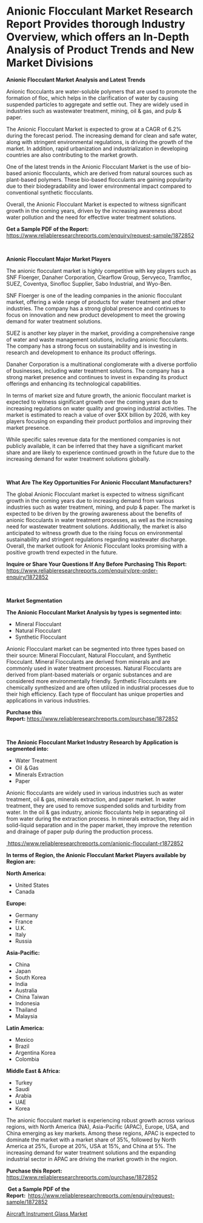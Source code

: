 <p><h1>Anionic Flocculant Market Research Report Provides thorough Industry Overview, which offers an In-Depth Analysis of Product Trends and New Market Divisions</h1></p><p><strong>Anionic Flocculant Market Analysis and Latest Trends</strong></p>
<p><p>Anionic flocculants are water-soluble polymers that are used to promote the formation of floc, which helps in the clarification of water by causing suspended particles to aggregate and settle out. They are widely used in industries such as wastewater treatment, mining, oil & gas, and pulp & paper.</p><p>The Anionic Flocculant Market is expected to grow at a CAGR of 6.2% during the forecast period. The increasing demand for clean and safe water, along with stringent environmental regulations, is driving the growth of the market. In addition, rapid urbanization and industrialization in developing countries are also contributing to the market growth.</p><p>One of the latest trends in the Anionic Flocculant Market is the use of bio-based anionic flocculants, which are derived from natural sources such as plant-based polymers. These bio-based flocculants are gaining popularity due to their biodegradability and lower environmental impact compared to conventional synthetic flocculants.</p><p>Overall, the Anionic Flocculant Market is expected to witness significant growth in the coming years, driven by the increasing awareness about water pollution and the need for effective water treatment solutions.</p></p>
<p><strong>Get a Sample PDF of the Report:&nbsp;</strong> <a href="https://www.reliableresearchreports.com/enquiry/request-sample/1872852">https://www.reliableresearchreports.com/enquiry/request-sample/1872852</a></p>
<p>&nbsp;</p>
<p><strong>Anionic Flocculant Major Market Players</strong></p>
<p><p>The anionic flocculant market is highly competitive with key players such as SNF Floerger, Danaher Corporation, Clearflow Group, Servyeco, Tramfloc, SUEZ, Coventya, Sinofloc Supplier, Sabo Industrial, and Wyo-Ben. </p><p>SNF Floerger is one of the leading companies in the anionic flocculant market, offering a wide range of products for water treatment and other industries. The company has a strong global presence and continues to focus on innovation and new product development to meet the growing demand for water treatment solutions.</p><p>SUEZ is another key player in the market, providing a comprehensive range of water and waste management solutions, including anionic flocculants. The company has a strong focus on sustainability and is investing in research and development to enhance its product offerings.</p><p>Danaher Corporation is a multinational conglomerate with a diverse portfolio of businesses, including water treatment solutions. The company has a strong market presence and continues to invest in expanding its product offerings and enhancing its technological capabilities.</p><p>In terms of market size and future growth, the anionic flocculant market is expected to witness significant growth over the coming years due to increasing regulations on water quality and growing industrial activities. The market is estimated to reach a value of over $XX billion by 2026, with key players focusing on expanding their product portfolios and improving their market presence.</p><p>While specific sales revenue data for the mentioned companies is not publicly available, it can be inferred that they have a significant market share and are likely to experience continued growth in the future due to the increasing demand for water treatment solutions globally.</p></p>
<p>&nbsp;</p>
<p><strong>What Are The Key Opportunities For Anionic Flocculant Manufacturers?</strong></p>
<p><p>The global Anionic Flocculant market is expected to witness significant growth in the coming years due to increasing demand from various industries such as water treatment, mining, and pulp & paper. The market is expected to be driven by the growing awareness about the benefits of anionic flocculants in water treatment processes, as well as the increasing need for wastewater treatment solutions. Additionally, the market is also anticipated to witness growth due to the rising focus on environmental sustainability and stringent regulations regarding wastewater discharge. Overall, the market outlook for Anionic Flocculant looks promising with a positive growth trend expected in the future.</p></p>
<p><strong>Inquire or Share Your Questions If Any Before Purchasing This Report:</strong> <a href="https://www.reliableresearchreports.com/enquiry/pre-order-enquiry/1872852">https://www.reliableresearchreports.com/enquiry/pre-order-enquiry/1872852</a></p>
<p>&nbsp;</p>
<p><strong>Market Segmentation</strong></p>
<p><strong>The Anionic Flocculant Market Analysis by types is segmented into:</strong></p>
<p><ul><li>Mineral Flocculant</li><li>Natural Flocculant</li><li>Synthetic Flocculant</li></ul></p>
<p><p>Anionic Flocculant market can be segmented into three types based on their source: Mineral Flocculant, Natural Flocculant, and Synthetic Flocculant. Mineral Flocculants are derived from minerals and are commonly used in water treatment processes. Natural Flocculants are derived from plant-based materials or organic substances and are considered more environmentally friendly. Synthetic Flocculants are chemically synthesized and are often utilized in industrial processes due to their high efficiency. Each type of flocculant has unique properties and applications in various industries.</p></p>
<p><strong>Purchase this Report:&nbsp;</strong><a href="https://www.reliableresearchreports.com/purchase/1872852">https://www.reliableresearchreports.com/purchase/1872852</a></p>
<p>&nbsp;</p>
<p><strong>The Anionic Flocculant Market Industry Research by Application is segmented into:</strong></p>
<p><ul><li>Water Treatment</li><li>Oil ＆Gas</li><li>Minerals Extraction</li><li>Paper</li></ul></p>
<p><p>Anionic flocculants are widely used in various industries such as water treatment, oil & gas, minerals extraction, and paper market. In water treatment, they are used to remove suspended solids and turbidity from water. In the oil & gas industry, anionic flocculants help in separating oil from water during the extraction process. In minerals extraction, they aid in solid-liquid separation and in the paper market, they improve the retention and drainage of paper pulp during the production process.</p></p>
<p><a href="https://www.reliableresearchreports.com/anionic-flocculant-r1872852">&nbsp;https://www.reliableresearchreports.com/anionic-flocculant-r1872852</a></p>
<p><strong>In terms of Region, the Anionic Flocculant Market Players available by Region are:</strong></p>
<p>
    <p> <strong> North America: </strong>
        <ul>
            <li>United States</li>
            <li>Canada</li>
        </ul>
        </p> 
    <p> <strong> Europe: </strong>
        <ul>
            <li>Germany</li>
            <li>France</li>
            <li>U.K.</li>
            <li>Italy</li>
            <li>Russia</li>
        </ul>
        </p> 
    <p> <strong> Asia-Pacific: </strong>
        <ul>
            <li>China</li>
            <li>Japan</li>
            <li>South Korea</li>
            <li>India</li>
            <li>Australia</li>
            <li>China Taiwan</li>
            <li>Indonesia</li>
            <li>Thailand</li>
            <li>Malaysia</li>
        </ul>
        </p> 
    <p> <strong> Latin America: </strong>
        <ul>
            <li>Mexico</li>
            <li>Brazil</li>
            <li>Argentina Korea</li>
            <li>Colombia</li>
        </ul>
        </p> 
    <p> <strong> Middle East & Africa: </strong>
        <ul>
            <li>Turkey</li>
            <li>Saudi</li>
            <li>Arabia</li>
            <li>UAE</li>
            <li>Korea</li>
        </ul>
    </p>
    </p>
<p><p>The anionic flocculant market is experiencing robust growth across various regions, with North America (NA), Asia-Pacific (APAC), Europe, USA, and China emerging as key markets. Among these regions, APAC is expected to dominate the market with a market share of 35%, followed by North America at 25%, Europe at 20%, USA at 15%, and China at 5%. The increasing demand for water treatment solutions and the expanding industrial sector in APAC are driving the market growth in the region.</p></p>
<p><strong>Purchase this Report: </strong><a href="https://www.reliableresearchreports.com/purchase/1872852">https://www.reliableresearchreports.com/purchase/1872852</a></p>
<p>&nbsp;<strong>Get a Sample PDF of the Report:&nbsp;&nbsp;</strong><a href="https://www.reliableresearchreports.com/enquiry/request-sample/1872852">https://www.reliableresearchreports.com/enquiry/request-sample/1872852</a></p>
<p><strong></strong></p>
<p><p><a href="https://github.com/marlinacrngin/Market-Research-Report-List-1/blob/main/aircraft-instrument-glass-market.md">Aircraft Instrument Glass Market</a></p></p>